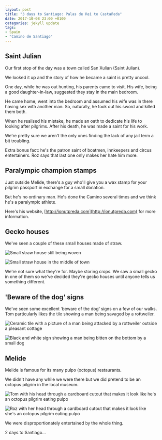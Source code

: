 ```yaml
---
layout: post
title: "3 days to Santiago: Palas de Rei to Castañeda"
date: 2017-10-08 23:00 +0100
categories: jekyll update
tags:
- Spain
- "Camino de Santiago"
---
```


## Saint Julian

Our first stop of the day was a town called San Xulian (Saint Julian).

We looked it up and the story of how he became a saint is pretty uncool.

One day, while he was out hunting, his parents came to visit. His wife, being a good daughter-in-law, suggested they stay in the main bedroom.

He came home, went into the bedroom and assumed his wife was in
there having sex with another man. So, naturally, he took out his sword and killed them both.

When he realised his mistake, he made an oath to dedicate his life to looking after pilgrims. After his death, he was made a saint for his work.

We're pretty sure we aren't the only ones finding the lack of any jail term a bit troubling.

Extra bonus fact: he's the patron saint of boatmen, innkeepers and circus entertainers. Roz says that last one only makes her hate him more.

## Paralympic champion stamps

Just outside Melide, there's a guy who'll give you a wax stamp for your pilgrim passport in exchange for a small donation.

But he's no ordinary man. He's done the Camino several times and we think he's a paralympic athlete.

Here's his website, [http://ionutpreda.com](http://ionutpreda.com) for more information.

## Gecko houses 

We've seen a couple of these small houses made of straw.

![Small straw house still being woven](https://github.com/tombye/trexit/raw/gh-pages/assets/images/small-hay-house-being-built.jpg)

![Small straw house in the middle of town](https://github.com/tombye/trexit/raw/gh-pages/assets/images/small-hay-house.jpg)

We're not sure what they're for. Maybe storing crops. We saw a small gecko in one of them so we've decided they're gecko houses until anyone tells us something different.

## 'Beware of the dog' signs 

We've seen some excellent 'beware of the dog' signs on a few of our walks. Tom particularly likes the tile showing a man being savaged by a rottweiler.

![Ceramic tile with a picture of a man being attacked by a rottweiler outside a pleasant cottage](https://github.com/tombye/trexit/raw/gh-pages/assets/images/beware-of-the-dog-painted-tile.jpg)

![Black and white sign showing a man being bitten on the bottom by a small dog](https://github.com/tombye/trexit/raw/gh-pages/assets/images/beware-of-the-dog-black-and-white-sign.jpg)

## Melide

Melide is famous for its many pulpo (octopus) restaurants.

We didn't have any while we were there but we did pretend to be an octopus pilgrim in the local museum.

![Tom with his head through a cardboard cutout that makes it look like he's an octopus pilgrim eating pulpo](https://github.com/tombye/trexit/raw/gh-pages/assets/images/tom-as-an-octopus.jpg)

![Roz with her head through a cardboard cutout that makes it look like she's an octopus pilgrim eating pulpo](https://github.com/tombye/trexit/raw/gh-pages/assets/images/roz-as-an-octopus.jpg)

We were disproportionately entertained by the whole thing. 

2 days to Santiago...
